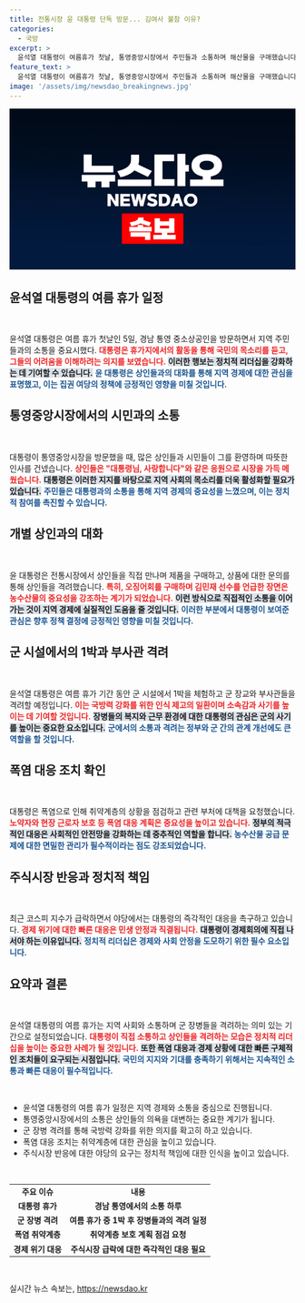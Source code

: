 ```yaml
---
title: 전통시장 윤 대통령 단독 방문... 김여사 불참 이유?
categories:
  - 국방
excerpt: >
  윤석열 대통령이 여름휴가 첫날, 통영중앙시장에서 주민들과 소통하며 해산물을 구매했습니다. 군 시설 1박 후 장교들을 격려하며 폭염 피해 대책도 점검할 예정! 클릭해 더 많은 소식을 확인하세요!
feature_text: >
  윤석열 대통령이 여름휴가 첫날, 통영중앙시장에서 주민들과 소통하며 해산물을 구매했습니다. 군 시설 1박 후 장교들을 격려하며 폭염 피해 대책도 점검할 예정! 클릭해 더 많은 소식을 확인하세요!
image: '/assets/img/newsdao_breakingnews.jpg'
---
```


<p><img src="/assets/img/newsdao_breakingnews.jpg" alt="cryptoinkorea 속보" /></p>

<h2 data-ke-size="size26">윤석열 대통령의 여름 휴가 일정</h2>

<p data-ke-size="size16">&nbsp;</p>

<p>윤석열 대통령은 여름 휴가 첫날인 5일, 경남 통영 중소상공인을 방문하면서 지역 주민들과의 소통을 중요시했다. <b><span style="color: #ee2323;">대통령은 휴가지에서의 활동을 통해 국민의 목소리를 듣고, 그들의 어려움을 이해하려는 의지를 보였습니다.</span></b> <b><span style="background-color: #21538527;">이러한 행보는 정치적 리더십을 강화하는 데 기여할 수 있습니다.</span></b> <b><span style="color: #1a5490;">윤 대통령은 상인들과의 대화를 통해 지역 경제에 대한 관심을 표명했고, 이는 집권 여당의 정책에 긍정적인 영향을 미칠 것입니다.</span></b></p>

<h2 data-ke-size="size26">통영중앙시장에서의 시민과의 소통</h2>

<p data-ke-size="size16">&nbsp;</p>

<p>대통령이 통영중앙시장을 방문했을 때, 많은 상인들과 시민들이 그를 환영하며 따뜻한 인사를 건넸습니다. <b><span style="color: #ee2323;">상인들은 "대통령님, 사랑합니다"와 같은 응원으로 시장을 가득 메웠습니다.</span></b> <b><span style="background-color: #21538527;">대통령은 이러한 지지를 바탕으로 지역 사회의 목소리를 더욱 활성화할 필요가 있습니다.</span></b> <b><span style="color: #1a5490;">주민들은 대통령과의 소통을 통해 지역 경제의 중요성을 느꼈으며, 이는 정치적 참여를 촉진할 수 있습니다.</span></b></p>

<h2 data-ke-size="size26">개별 상인과의 대화</h2>

<p data-ke-size="size16">&nbsp;</p>

<p>윤 대통령은 전통시장에서 상인들을 직접 만나며 제품을 구매하고, 상품에 대한 문의를 통해 상인들을 격려했습니다. <b><span style="color: #ee2323;">특히, 오징어회를 구매하며 김민재 선수를 언급한 장면은 농수산물의 중요성을 강조하는 계기가 되었습니다.</span></b> <b><span style="background-color: #21538527;">이런 방식으로 직접적인 소통을 이어가는 것이 지역 경제에 실질적인 도움을 줄 것입니다.</span></b> <b><span style="color: #1a5490;">이러한 부분에서 대통령이 보여준 관심은 향후 정책 결정에 긍정적인 영향을 미칠 것입니다.</span></b></p>

<h2 data-ke-size="size26">군 시설에서의 1박과 부사관 격려</h2>

<p data-ke-size="size16">&nbsp;</p>

<p>윤석열 대통령은 여름 휴가 기간 동안 군 시설에서 1박을 체험하고 군 장교와 부사관들을 격려할 예정입니다. <b><span style="color: #ee2323;">이는 국방력 강화를 위한 인식 제고의 일환이며 소속감과 사기를 높이는 데 기여할 것입니다.</span></b> <b><span style="background-color: #21538527;">장병들의 복지와 근무 환경에 대한 대통령의 관심은 군의 사기를 높이는 중요한 요소입니다.</span></b> <b><span style="color: #1a5490;">군에서의 소통과 격려는 정부와 군 간의 관계 개선에도 큰 역할을 할 것입니다.</span></b></p>

<h2 data-ke-size="size26">폭염 대응 조치 확인</h2>

<p data-ke-size="size16">&nbsp;</p>

<p>대통령은 폭염으로 인해 취약계층의 상황을 점검하고 관련 부처에 대책을 요청했습니다. <b><span style="color: #ee2323;">노약자와 현장 근로자 보호 등 폭염 대응 계획은 중요성을 높이고 있습니다.</span></b> <b><span style="background-color: #21538527;">정부의 적극적인 대응은 사회적인 안전망을 강화하는 데 중추적인 역할을 합니다.</span></b> <b><span style="color: #1a5490;">농수산물 공급 문제에 대한 면밀한 관리가 필수적이라는 점도 강조되었습니다.</span></b></p>

<h2 data-ke-size="size26">주식시장 반응과 정치적 책임</h2>

<p data-ke-size="size16">&nbsp;</p>

<p>최근 코스피 지수가 급락하면서 야당에서는 대통령의 즉각적인 대응을 촉구하고 있습니다. <b><span style="color: #ee2323;">경제 위기에 대한 빠른 대응은 민생 안정과 직결됩니다.</span></b> <b><span style="background-color: #21538527;">대통령이 경제회의에 직접 나서야 하는 이유입니다.</span></b> <b><span style="color: #1a5490;">정치적 리더십은 경제와 사회 안정을 도모하기 위한 필수 요소입니다.</span></b></p>

<h2 data-ke-size="size26">요약과 결론</h2>

<p data-ke-size="size16">&nbsp;</p>

<p>윤석열 대통령의 여름 휴가는 지역 사회와 소통하며 군 장병들을 격려하는 의미 있는 기간으로 설정되었습니다. <b><span style="color: #ee2323;">대통령이 직접 소통하고 상인들을 격려하는 모습은 정치적 리더십을 높이는 중요한 사례가 될 것입니다.</span></b> <b><span style="background-color: #21538527;">또한 폭염 대응과 경제 상황에 대한 빠른 구체적인 조치들이 요구되는 시점입니다.</span></b> <b><span style="color: #1a5490;">국민의 지지와 기대를 충족하기 위해서는 지속적인 소통과 빠른 대응이 필수적입니다.</span></b></p>

<p data-ke-size="size16">&nbsp;</p>

<ul>
  <li>윤석열 대통령의 여름 휴가 일정은 지역 경제와 소통을 중심으로 진행됩니다.</li>
  <li>통영중앙시장에서의 소통은 상인들의 의욕을 대변하는 중요한 계기가 됩니다.</li>
  <li>군 장병 격려를 통해 국방력 강화를 위한 의지를 확고히 하고 있습니다.</li>
  <li>폭염 대응 조치는 취약계층에 대한 관심을 높이고 있습니다.</li>
  <li>주식시장 반응에 대한 야당의 요구는 정치적 책임에 대한 인식을 높이고 있습니다.</li>
</ul>

<p data-ke-size="size16">&nbsp;</p>

<table>
  <tr>
    <td style="text-align: center; height: 17px;"><b>주요 이슈</b></td>
    <td style="text-align: center; height: 17px;"><b>내용</b></td>
  </tr>
  <tr>
    <td style="text-align: center; height: 17px;"><b>대통령 휴가</b></td>
    <td style="text-align: center; height: 17px;"><b>경남 통영에서의 소통 하루</b></td>
  </tr>
  <tr>
    <td style="text-align: center; height: 17px;"><b>군 장병 격려</b></td>
    <td style="text-align: center; height: 17px;"><b>여름 휴가 중 1박 후 장병들과의 격려 일정</b></td>
  </tr>
  <tr>
    <td style="text-align: center; height: 17px;"><b>폭염 취약계층</b></td>
    <td style="text-align: center; height: 17px;"><b>취약계층 보호 계획 점검 요청</b></td>
  </tr>
  <tr>
    <td style="text-align: center; height: 17px;"><b>경제 위기 대응</b></td>
    <td style="text-align: center; height: 17px;"><b>주식시장 급락에 대한 즉각적인 대응 필요</b></td>
  </tr>
</table>

<p data-ke-size="size16">&nbsp;</p>
실시간 뉴스 속보는, <a href="https://newsdao.kr" rel="dofollow">https://newsdao.kr</a>


